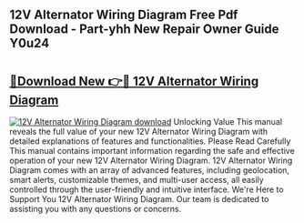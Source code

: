 ## 12V Alternator Wiring Diagram Free Pdf Download - Part-yhh New Repair Owner Guide Y0u24

# <h2><a href="http://dftdi5.blite.top/?on=12V+Alternator+Wiring+Diagram">🔗Download New 👉🔴 12V Alternator Wiring Diagram</a></h2>

[![12V Alternator Wiring Diagram download](https://i.imgur.com/lujVjoI.png)](http://dftdi5.blite.top/?on=12V+Alternator+Wiring+Diagram)
Unlocking Value This manual reveals the full value of your new 12V Alternator Wiring Diagram with detailed explanations of features and functionalities. Please Read Carefully This manual contains important information regarding the safe and effective operation of your new 12V Alternator Wiring Diagram. 12V Alternator Wiring Diagram comes with an array of advanced features, including geolocation, smart alerts, customizable themes, and multi-user access, all easily controlled through the user-friendly and intuitive interface. We're Here to Support You 12V Alternator Wiring Diagram. Our team is dedicated to assisting you with any questions or concerns.
